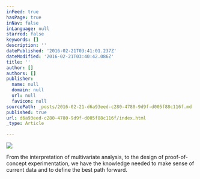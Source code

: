 ```yaml
---
inFeed: true
hasPage: true
inNav: false
inLanguage: null
starred: false
keywords: []
description: ''
datePublished: '2016-02-21T03:41:01.237Z'
dateModified: '2016-02-21T03:40:42.086Z'
title: ''
author: []
authors: []
publisher:
  name: null
  domain: null
  url: null
  favicon: null
sourcePath: _posts/2016-02-21-d6a93eed-c280-4780-9d9f-d005f88c116f.md
published: true
url: d6a93eed-c280-4780-9d9f-d005f88c116f/index.html
_type: Article

---
```

![](https://the-grid-user-content.s3-us-west-2.amazonaws.com/bbde0766-3f9a-46a2-bc6d-0f9dea35ec1e.jpg)

From the interpretation of multivariate analysis, to the design of proof-of-concept experimentation, we have the knowledge needed to make sense of current data and to define the best path forward.